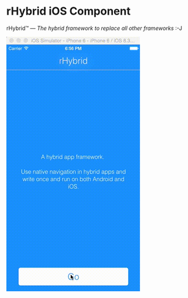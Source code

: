 # rHybrid iOS Component

rHybrid™ — *The hybrid framework to replace all other frameworks* :-J

![alt tag](demo.gif)
